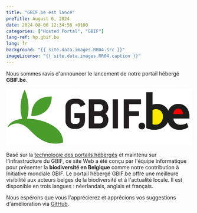 ```yaml
---
title: "GBIF.be est lancé"
preTitle: August 6, 2024
date: 2024-08-06 12:34:56 +0100
categories: ["Hosted Portal", "GBIF"]
lang-ref: hp.gbif.be
lang: fr
background: "{{ site.data.images.RR04.src }}"
imageLicense: "{{ site.data.images.RR04.caption }}"
---
```


Nous sommes ravis d'announcer le lancement de notre portail hébergé **GBIF.be**.

![GBIF.be](/assets/images/logos/gbif-be-logo.png)

Basé sur la [technologie des portails hébergés](https://www.gbif.org/hosted-portals) et maintenu sur l'infrastructure du GBIF, ce site Web a été conçu par l'équipe informatique pour présenter la **biodiversité en Belgique** comme notre contribution à Initiative mondiale GBIF. Le portail hébergé GBIF.be offre une meilleure visibilité aux acteurs belges de la biodiversité et à l'actualité locale. Il est disponible en trois langues : néerlandais, anglais et français.

Nous espérons que vous l'apprécierez et apprécions vos suggestions d'amélioration via [GitHub](https://github.com/gbif/hp-gbif-be).
